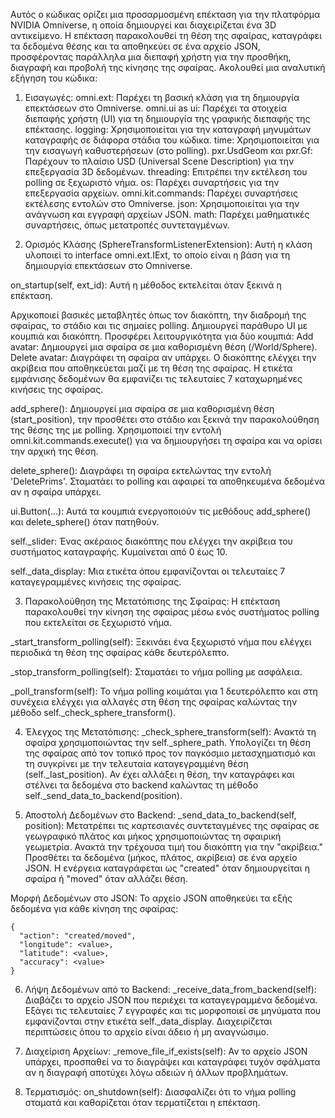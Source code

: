 Αυτός ο κώδικας ορίζει μια προσαρμοσμένη επέκταση για την πλατφόρμα NVIDIA Omniverse, η οποία δημιουργεί και διαχειρίζεται ένα 3D αντικείμενο. Η επέκταση παρακολουθεί τη θέση της σφαίρας, 
καταγράφει τα δεδομένα θέσης και τα αποθηκεύει σε ένα αρχείο JSON, προσφέροντας παράλληλα μια διεπαφή χρήστη για την προσθήκη, διαγραφή και προβολή της κίνησης της σφαίρας. Ακολουθεί μια αναλυτική εξήγηση του κώδικα:

1. Εισαγωγές:
omni.ext: Παρέχει τη βασική κλάση για τη δημιουργία επεκτάσεων στο Omniverse.
omni.ui as ui: Παρέχει τα στοιχεία διεπαφής χρήστη (UI) για τη δημιουργία της γραφικής διεπαφής της επέκτασης.
logging: Χρησιμοποιείται για την καταγραφή μηνυμάτων καταγραφής σε διάφορα στάδια του κώδικα.
time: Χρησιμοποιείται για την εισαγωγή καθυστερήσεων (στο polling).
pxr.UsdGeom και pxr.Gf: Παρέχουν το πλαίσιο USD (Universal Scene Description) για την επεξεργασία 3D δεδομένων.
threading: Επιτρέπει την εκτέλεση του polling σε ξεχωριστό νήμα.
os: Παρέχει συναρτήσεις για την επεξεργασία αρχείων.
omni.kit.commands: Παρέχει συναρτήσεις εκτέλεσης εντολών στο Omniverse.
json: Χρησιμοποιείται για την ανάγνωση και εγγραφή αρχείων JSON.
math: Παρέχει μαθηματικές συναρτήσεις, όπως μετατροπές συντεταγμένων.


3. Ορισμός Κλάσης (SphereTransformListenerExtension):
Αυτή η κλάση υλοποιεί το interface omni.ext.IExt, το οποίο είναι η βάση για τη δημιουργία επεκτάσεων στο Omniverse.

on_startup(self, ext_id):
Αυτή η μέθοδος εκτελείται όταν ξεκινά η επέκταση.

Αρχικοποιεί βασικές μεταβλητές όπως τον διακόπτη, την διαδρομή της σφαίρας, το στάδιο και τις σημαίες polling.
Δημιουργεί παράθυρο UI με κουμπιά και διακόπτη.
Προσφέρει λειτουργικότητα για δύο κουμπιά:
Add avatar: Δημιουργεί μια σφαίρα σε μια καθορισμένη θέση (/World/Sphere).
Delete avatar: Διαγράφει τη σφαίρα αν υπάρχει.
Ο διακόπτης ελέγχει την ακρίβεια που αποθηκεύεται μαζί με τη θέση της σφαίρας.
Η ετικέτα εμφάνισης δεδομένων θα εμφανίζει τις τελευταίες 7 καταχωρημένες κινήσεις της σφαίρας.

add_sphere():
Δημιουργεί μια σφαίρα σε μια καθορισμένη θέση (start_position), την προσθέτει στο στάδιο και ξεκινά την παρακολούθηση της θέσης της με polling. 
Χρησιμοποιεί την εντολή omni.kit.commands.execute() για να δημιουργήσει τη σφαίρα και να ορίσει την αρχική της θέση.

delete_sphere():
Διαγράφει τη σφαίρα εκτελώντας την εντολή 'DeletePrims'. Σταματάει το polling και αφαιρεί τα αποθηκευμένα δεδομένα αν η σφαίρα υπάρχει.

ui.Button(...):
Αυτά τα κουμπιά ενεργοποιούν τις μεθόδους add_sphere() και delete_sphere() όταν πατηθούν.

self._slider:
Ένας ακέραιος διακόπτης που ελέγχει την ακρίβεια του συστήματος καταγραφής. Κυμαίνεται από 0 έως 10.

self._data_display:
Μια ετικέτα όπου εμφανίζονται οι τελευταίες 7 καταγεγραμμένες κινήσεις της σφαίρας.

3. Παρακολούθηση της Μετατόπισης της Σφαίρας:
Η επέκταση παρακολουθεί την κίνηση της σφαίρας μέσω ενός συστήματος polling που εκτελείται σε ξεχωριστό νήμα.

_start_transform_polling(self):
Ξεκινάει ένα ξεχωριστό νήμα που ελέγχει περιοδικά τη θέση της σφαίρας κάθε δευτερόλεπτο.

_stop_transform_polling(self):
Σταματάει το νήμα polling με ασφάλεια.

_poll_transform(self):
Το νήμα polling κοιμάται για 1 δευτερόλεπτο και στη συνέχεια ελέγχει για αλλαγές στη θέση της σφαίρας καλώντας την μέθοδο self._check_sphere_transform().

4. Έλεγχος της Μετατόπισης:
_check_sphere_transform(self):
Ανακτά τη σφαίρα χρησιμοποιώντας την self._sphere_path.
Υπολογίζει τη θέση της σφαίρας από τον τοπικό προς τον παγκόσμιο μετασχηματισμό και τη συγκρίνει με την τελευταία καταγεγραμμένη θέση (self._last_position).
Αν έχει αλλάξει η θέση, την καταγράφει και στέλνει τα δεδομένα στο backend καλώντας τη μέθοδο self._send_data_to_backend(position).

5. Αποστολή Δεδομένων στο Backend:
_send_data_to_backend(self, position):
Μετατρέπει τις καρτεσιανές συντεταγμένες της σφαίρας σε γεωγραφικό πλάτος και μήκος χρησιμοποιώντας τη σφαιρική γεωμετρία.
Ανακτά την τρέχουσα τιμή του διακόπτη για την "ακρίβεια."
Προσθέτει τα δεδομένα (μήκος, πλάτος, ακρίβεια) σε ένα αρχείο JSON.
Η ενέργεια καταγράφεται ως "created" όταν δημιουργείται η σφαίρα ή "moved" όταν αλλάζει θέση.

Μορφή Δεδομένων στο JSON:
Το αρχείο JSON αποθηκεύει τα εξής δεδομένα για κάθε κίνηση της σφαίρας:
```
{
  "action": "created/moved",
  "longitude": <value>,
  "latitude": <value>,
  "accuracy": <value>
}
```
6. Λήψη Δεδομένων από το Backend:
_receive_data_from_backend(self):
Διαβάζει το αρχείο JSON που περιέχει τα καταγεγραμμένα δεδομένα.
Εξάγει τις τελευταίες 7 εγγραφές και τις μορφοποιεί σε μηνύματα που εμφανίζονται στην ετικέτα self._data_display.
Διαχειρίζεται περιπτώσεις όπου το αρχείο είναι άδειο ή μη αναγνώσιμο.

7. Διαχείριση Αρχείων:
_remove_file_if_exists(self):
Αν το αρχείο JSON υπάρχει, προσπαθεί να το διαγράψει και καταγράφει τυχόν σφάλματα αν η διαγραφή αποτύχει λόγω αδειών ή άλλων προβλημάτων.

8. Τερματισμός:
on_shutdown(self):
Διασφαλίζει ότι το νήμα polling σταματά και καθαρίζεται όταν τερματίζεται η επέκταση.
